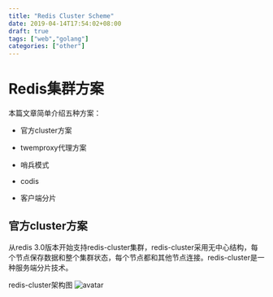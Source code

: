 ```yaml
---
title: "Redis Cluster Scheme"
date: 2019-04-14T17:54:02+08:00
draft: true
tags: ["web","golang"]
categories: ["other"]
---
```


# Redis集群方案
本篇文章简单介绍五种方案：

* 官方cluster方案

* twemproxy代理方案

* 哨兵模式

* codis

* 客户端分片

## 官方cluster方案

从redis 3.0版本开始支持redis-cluster集群，redis-cluster采用无中心结构，每个节点保存数据和整个集群状态，每个节点都和其他节点连接。redis-cluster是一种服务端分片技术。

redis-cluster架构图
![avatar](http://ppy43bfrr.bkt.clouddn.com/79e1497f92982c6e78d60dec6269e13f.jpeg)
